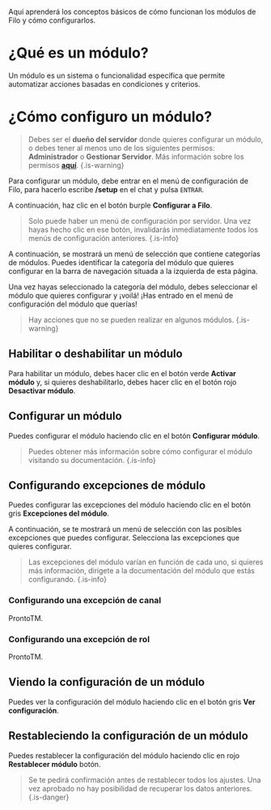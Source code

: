 Aquí aprenderá los conceptos básicos de cómo funcionan los módulos de Filo y cómo configurarlos.

# ¿Qué es un módulo?

Un módulo es un sistema o funcionalidad específica que permite automatizar acciones basadas en condiciones y criterios.

# ¿Cómo configuro un módulo?

> Debes ser el **dueño del servidor** donde quieres configurar un módulo, o debes tener al menos uno de los siguientes permisos: **Administrador** o **Gestionar Servidor**. Más información sobre los permisos **[aquí](https://support.discord.com/hc/en-us/articles/206029707)**.
  {.is-warning}

Para configurar un módulo, debe entrar en el menú de configuración de Filo, para hacerlo escribe **/setup** en el chat y pulsa `ENTRAR`.

A continuación, haz clic en el botón burple **Configurar a Filo**.

> Solo puede haber un menú de configuración por servidor. Una vez hayas hecho clic en ese botón, invalidarás inmediatamente todos los menús de configuración anteriores.
  {.is-info}

A continuación, se mostrará un menú de selección que contiene categorías de módulos. Puedes identificar la categoría del módulo que quieres configurar en la barra de navegación situada a la izquierda de esta página.

Una vez hayas seleccionado la categoría del módulo, debes seleccionar el módulo que quieres configurar y ¡voilá! ¡Has entrado en el menú de configuración del módulo que querías!

> Hay acciones que no se pueden realizar en algunos módulos.
  {.is-warning}

## Habilitar o deshabilitar un módulo

Para habilitar un módulo, debes hacer clic en el botón verde **Activar módulo** y, si quieres deshabilitarlo, debes hacer clic en el botón rojo **Desactivar módulo**.

## Configurar un módulo

Puedes configurar el módulo haciendo clic en el botón **Configurar módulo**.

> Puedes obtener más información sobre cómo configurar el módulo visitando su documentación.
  {.is-info}

## Configurando excepciones de módulo

Puedes configurar las excepciones del módulo haciendo clic en el botón gris **Excepciones del módulo**.

A continuación, se te mostrará un menú de selección con las posibles excepciones que puedes configurar. Selecciona las excepciones que quieres configurar.

> Las excepciones del módulo varían en función de cada uno, si quieres más información, dirígete a la documentación del módulo que estás configurando.
  {.is-info}

### Configurando una excepción de canal
ProntoTM.

### Configurando una excepción de rol
ProntoTM.

## Viendo la configuración de un módulo

Puedes ver la configuración del módulo haciendo clic en el botón gris **Ver configuración**.

## Restableciendo la configuración de un módulo

Puedes restablecer la configuración del módulo haciendo clic en rojo **Restablecer módulo** botón.

> Se te pedirá confirmación antes de restablecer todos los ajustes. Una vez aprobado no hay posibilidad de recuperar los datos anteriores.
  {.is-danger}

